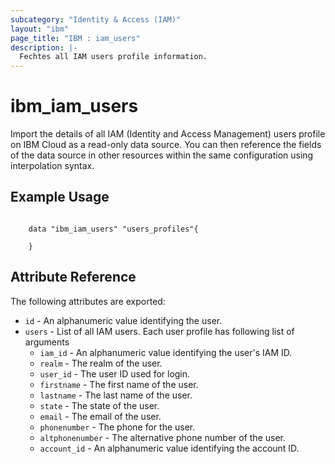 ```yaml
---
subcategory: "Identity & Access (IAM)"
layout: "ibm"
page_title: "IBM : iam_users"
description: |-
  Fechtes all IAM users profile information.
---
```


# ibm\_iam_users

Import the details of all IAM (Identity and Access Management) users profile on IBM Cloud as a read-only data source. You can then reference the fields of the data source in other resources within the same configuration using interpolation syntax.

## Example Usage

```hcl

	data "ibm_iam_users" "users_profiles"{
  
	} 

```

## Attribute Reference

The following attributes are exported:
* `id` - An alphanumeric value identifying the user.
* `users` - List of all IAM users. Each user profile has following list of arguments	
  * `iam_id` - An alphanumeric value identifying the user's IAM ID.
  * `realm` - The realm of the user. 
  * `user_id` - The user ID used for login.
  * `firstname` - The first name of the user.
  * `lastname` -  The last name of the user.
  * `state` - The state of the user. 
  * `email` - The email of the user.
  * `phonenumber` - The phone for the user.
  * `altphonenumber` - The alternative phone number of the user.
  * `account_id` - An alphanumeric value identifying the account ID.


  